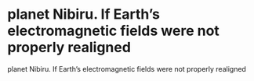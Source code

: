 # planet Nibiru. If Earth’s electromagnetic fields were not properly realigned

planet Nibiru. If Earth’s electromagnetic fields were not properly realigned
